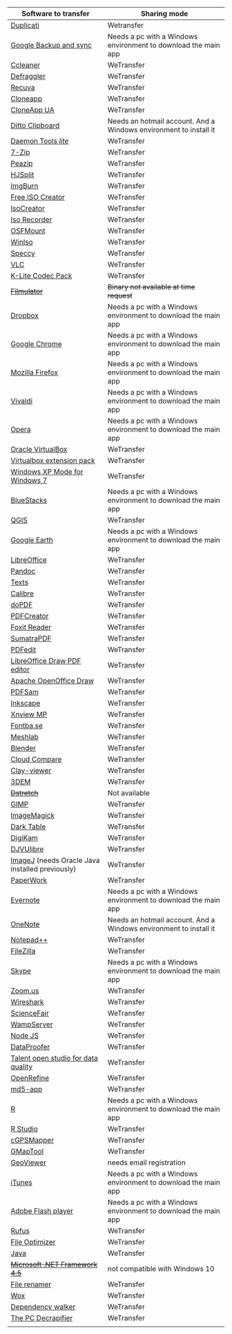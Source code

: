 | Software to transfer                     | Sharing mode                                                  |
| ------------------------------------------------------------ | ------------------------------------------------------------ |
| [Duplicati](https://www.duplicati.com/)                      | Wetransfer                                                   |
| [Google Backup and sync](https://www.google.com/drive/download/backup-and-sync/) | Needs a pc with a Windows environment to download the main app                                         |
| [Ccleaner](https://www.ccleaner.com/)                        | WeTransfer                                                   |
| [Defraggler](https://www.ccleaner.com/defraggler)            | WeTransfer                                                   |
| [Recuva](https://www.ccleaner.com/recuva)                    | WeTransfer                                                   |
| [Cloneapp](http://www.mirinsoft.com/download/category/2-cloneapp) |  WeTransfer                                                       |
| [CloneApp UA](http://www.mirinsoft.com/download/category/13-ca-ua) | WeTransfer                                                       |
| [Ditto Clipboard](https://www.microsoft.com/en-us/p/ditto-clipboard/9nblggh3zbjq?rtc=1&ranMID=24542&ranEAID=TnL5HPStwNw&ranSiteID=TnL5HPStwNw-xUPCRvXAQestQG5TTcXtoQ&epi=TnL5HPStwNw-xUPCRvXAQestQG5TTcXtoQ&irgwc=1&OCID=AID2000142_aff_7593_1243925&tduid=(ir__wwnolxiwuskfryltkk0sohzj0e2xg3nagvo3xfww00)(7593)(1243925)(TnL5HPStwNw-xUPCRvXAQestQG5TTcXtoQ)()&irclickid=_wwnolxiwuskfryltkk0sohzj0e2xg3nagvo3xfww00&activetab=pivot:overviewtab) | Needs an hotmail account. And a Windows environment to install it |
| [Daemon Tools _lite_](https://www.daemon-tools.cc/products/dtLite) | WeTransfer                                                             |
| [7-Zip](https://www.7-zip.org/)                              | WeTransfer                                                              |
| [Peazip](https://www.peazip.org/)                            | WeTransfer                                                              |
| [HJSplit](https://www.usitility.com/es/hjsplit/)             | WeTransfer                                                              |
| [ImgBurn](http://www.imgburn.com/)                           | WeTransfer                                                             |
| [Free ISO Creator](http://www.minidvdsoft.com/isocreator/download_free_iso_creator.html) | WeTransfer                                                             |
| [IsoCreator](https://sourceforge.net/projects/iso-creator-cs/) | WeTransfer                                                             |
| [Iso Recorder](http://isorecorder.alexfeinman.com/#/)        | WeTransfer                                                             |
| [OSFMount](https://www.osforensics.com/tools/mount-disk-images.html) |  WeTransfer                                                             |
| [WinIso](http://www.winiso.com/products/winiso-free.html)    |  WeTransfer                                                             |
| [Speccy](https://www.ccleaner.com/speccy)                    | WeTransfer                                                              |
| [VLC](http://www.videolan.org)                               | WeTransfer                                                   |
| [K-Lite Codec Pack](https://codecguide.com/download_kl.htm)  | WeTransfer                                                              |
| ~~[Filmulator](https://github.com/CarVac/filmulator-gui/releases)~~ | ~~Binary not available at time request~~                         |
| [Dropbox](https://dropbox.com/)                              | Needs a pc with a Windows environment to download the main app |
| [Google Chrome](https://www.google.com/intl/es-419/chrome/)  | Needs a pc with a Windows environment to download the main app                                                             |
| [Mozilla Firefox](https://www.mozilla.org/es-AR/firefox/)    | Needs a pc with a Windows environment to download the main app                                                             |
| [Vivaldi](https://vivaldi.com/)                              | Needs a pc with a Windows environment to download the main app                                                             |
| [Opera](https://www.opera.com/es)                            | Needs a pc with a Windows environment to download the main app                                                             |
| [Oracle VirtualBox](https://www.virtualbox.org)              | WeTransfer                                                   |
| [Virtualbox extension pack](https://www.virtualbox.org/wiki/Downloads) | WeTransfer                                                   |
| [Windows XP Mode for Windows 7](https://www.microsoft.com/es-ar/download/details.aspx?id=8002) | WeTransfer                                                   |
| [BlueStacks](https://www.bluestacks.com/bluestacks-android-n.html) | Needs a pc with a Windows environment to download the main app |
| [QGIS](https://qgis.org/en/site/)                            | WeTransfer                                                   |
| [Google Earth](https://www.google.com/intl/es-419_ALL/earth/versions/#earth-pro) | Needs a pc with a Windows environment to download the main app |
| [LibreOffice](https://www.libreoffice.org/download/download/) | WeTransfer                                                             |
| [Pandoc](https://pandoc.org/installing.html)                 | WeTransfer                                                   |
| [Texts](http://www.texts.io/Texts-1.5.msi)                   | WeTransfer                                                              |
| [Calibre](https://calibre-ebook.com/download)                | WeTransfer                                                              |
| [doPDF](https://www.dopdf.com/download.html)                 | WeTransfer                                                              |
| [PDFCreator](https://www.pdfforge.org/pdfcreator/download)   | WeTransfer                                                              |
| [Foxit Reader](https://www.foxitsoftware.com/downloads/#Foxit-Reader/) | WeTransfer                                                   |
| [SumatraPDF](https://www.sumatrapdfreader.org/download.html) | WeTransfer                                                              |
| [PDFedit](http://pdfedit.cz/en/pdfedit_windows.html)         | WeTransfer                                                              |
| [LibreOffice Draw PDF editor](https://www.libreoffice.org/download/download/) |  WeTransfer                                                             |
| [Apache OpenOffice Draw](https://www.openoffice.org/es/producto/draw.html) | WeTransfer                                                             |
| [PDFSam](https://pdfsam.org/es/download-pdfsam-basic/)       |  WeTransfer                                                             |
| [Inkscape](https://inkscape.org/release/)                    | WeTransfer                                                   |
| [Xnview MP](https://www.xnview.com/en/xnviewmp/)             | WeTransfer                                                              |
| [Fontba.se](https://fontba.se/)                              |  WeTransfer                                                             |
| [Meshlab](http://www.meshlab.net)                            | WeTransfer                                                   |
| [Blender](https://www.blender.org)                           | WeTransfer                                                   |
| [Cloud Compare](http://www.cloudcompare.org/release/index.html) | WeTransfer                                                   |
| [Clay-viewer](https://github.com/pissang/clay-viewer/releases) | WeTransfer                                                   |
| [3DEM](http://www.hangsim.com/files/3dem_setup.exe)          | WeTransfer                                                   |
| ~~[Dstretch](http://www.dstretch.com)~~                          | Not available           |
| [GIMP](https://www.gimp.org/)                                | WeTransfer                                                   |
| [ImageMagick](https://imagemagick.org/script/download.php#windows) | WeTransfer                                                   |
| [Dark Table](https://www.darktable.org/install/#windows)     | WeTransfer                                                             |
| [DigiKam](https://www.digikam.org/download/)                 | WeTransfer                                                   |
| [DJVUlibre](https://sourceforge.net/projects/djvu/files/DjVuLibre_Windows/) | WeTransfer                                                             |
| [ImageJ](https://imagej.nih.gov/ij/) (needs Oracle Java installed previously) | WeTransfer                                                   |
| [PaperWork](https://openpaper.work/en-us/)                   | WeTransfer                                                             |
| [Evernote](https://evernote.com)                             | Needs a pc with a Windows environment to download the main app                                                             |
| [OneNote](https://www.microsoft.com/en-us/p/onenote/9wzdncrfhvjl?ranMID=24542&ranEAID=TnL5HPStwNw&ranSiteID=TnL5HPStwNw-0bWFkjY_lWttiRhTw72ecw&epi=TnL5HPStwNw-0bWFkjY_lWttiRhTw72ecw&irgwc=1&OCID=AID2000142_aff_7593_1243925&tduid=(ir__wwnolxiwuskfryltkk0sohzj0e2xg3nobfo3xfww00)(7593)(1243925)(TnL5HPStwNw-0bWFkjY_lWttiRhTw72ecw)()&irclickid=_wwnolxiwuskfryltkk0sohzj0e2xg3nobfo3xfww00&activetab=pivot:overviewtab) | Needs an hotmail account. And a Windows environment to install it |
| [Notepad++](https://notepad-plus-plus.org/downloads/)        | WeTransfer                                                   |
| [FileZilla](https://filezilla-project.org/)                  | WeTransfer                                                             |
| [Skype](https://www.skype.com/es/get-skype/)                 | Needs a pc with a Windows environment to download the main app |
| [Zoom.us](https://zoom.us/download#client_4meeting)          | WeTransfer                                                   |
| [Wireshark](https://www.wireshark.org/#download)             | WeTransfer                                                   |
| [ScienceFair](http://sciencefair-app.com/)                   | WeTransfer                                                   |
| [WampServer](http://www.wampserver.com/en/#download-wrapper) | WeTransfer                                                   |
| [Node JS](https://nodejs.org/es/download/)  | WeTransfer                                                   |
| [DataProofer](https://github.com/dataproofer/Dataproofer/releases) | WeTransfer                                                   |
| [Talent open studio for data quality](https://www.talend.com/products/data-quality/data-quality-open-studio/) | WeTransfer                                                             |
| [OpenRefine](http://openrefine.org/download.html)            | WeTransfer                                                             |
| [md5-app](https://github.com/mhmdkrmabd/md5-app/releases)    | WeTransfer                                                             |
| [R](http://cran.r-project.org/mirrors.html)                  | Needs a pc with a Windows environment to download the main app |
| [R Studio](https://rstudio.com/products/rstudio/download/)   | WeTransfer                                                   |
| [cGPSMapper](https://www.gpsfiledepot.com/tools/cgpsmapper.php) | WeTransfer                                                             |
| [GMapTool](https://www.gmaptool.eu/en/content/windows-setup) | WeTransfer                                                             |
| [GeoViewer](https://www.extensis.com/download-geoviewer)     | needs email registration                                                            |
| [iTunes](https://www.apple.com/la/itunes/)                   | Needs a pc with a Windows environment to download the main app |
| [Adobe Flash player](https://get.adobe.com/es/flashplayer/)  | Needs a pc with a Windows environment to download the main app |
| [Rufus](https://rufus.ie/)                                   | WeTransfer                                                             |
| [File Optimizer](https://sourceforge.net/projects/nikkhokkho/files/latest/download) | WeTransfer                                                             |
| [Java](https://www.java.com/es/download/)                    | WeTransfer                                                   |
| ~~[Microsoft .NET Framework 4.5](https://www.microsoft.com/es-ar/download/details.aspx?id=30653)~~ | not compatible with Windows 10                                                             |
| [File renamer](http://www.joejoesoft.com/vcms/108/)          | WeTransfer                                                             |
| [Wox](https://github.com/Wox-launcher/Wox/releases)          | WeTransfer                                                   |
| [Dependency walker](http://www.dependencywalker.com/)        | WeTransfer                                                   |
| [The PC Decrapifier](https://www.pcdecrapifier.com/)         | WeTransfer                                                   |
|  |  |
